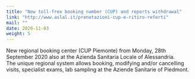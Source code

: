 ```yaml
---
title: "New toll-free booking number (CUP) and reports withdrawal"
link: "http://www.aslal.it/prenotazioni-cup-e-ritiro-referti"
mail: ""
date: 2020-11-03
weight: 5
---
```


New regional booking center (CUP Piemonte) from Monday, 28th September 2020 also at the Azienda Sanitaria Locale of Alessandria.  
The unique regional system allows booking, modifying and/or cancelling visits, specialist exams, lab sampling at the Aziende Sanitarie of Piedmont.
